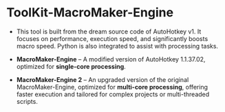 # ToolKit-MacroMaker-Engine

* This tool is built from the dream source code of AutoHotkey v1. It focuses on performance, execution speed, and significantly boosts macro speed. Python is also integrated to assist with processing tasks.

* **MacroMaker-Engine** – A modified version of AutoHotkey 1.1.37.02, optimized for **single-core processing**.

* **MacroMaker-Engine 2** – An upgraded version of the original MacroMaker-Engine, optimized for **multi-core processing**, offering faster execution and tailored for complex projects or multi-threaded scripts.
